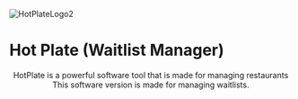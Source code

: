 ![HotPlateLogo2](https://user-images.githubusercontent.com/109395254/183798665-488298c2-c94f-4437-a1bb-42fd3ffcb426.png)

# Hot Plate (Waitlist Manager)
<p align="center">
  HotPlate is a powerful software tool that is made for managing restaurants <br>
  This software version is made for managing waitlists.
</p>

